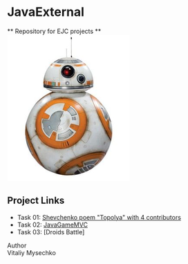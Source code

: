 # JavaExternal

** Repository for EJC projects **
<br>
![BB-8](https://github.com/vmysechko/JavaExternal/blob/master/pics/BB-8_small_01.jpg)

## Project Links

* Task 01: [Shevchenko poem "Topolya" with 4 contributors](https://github.com/vmysechko/JavaExternal02)
* Task 02: [JavaGameMVC](https://github.com/vmysechko/JavaExternal/tree/master/Task02_JavaGameMVC)
* Task 03: [Droids Battle] 

Author <br> 
Vitaliy Mysechko
